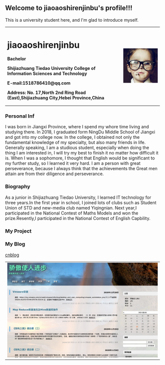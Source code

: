 ## Welcome to jiaoaoshirenjinbu's profile!!!

This is a university student here, and I'm glad to introduce myself.

<table border="0">
  <tr>
    <td width="75%">
      <h1>jiaoaoshirenjinbu</h1>
      <p><b>Bachelor</b></p>
      <p><b>Shijiazhuang Tiedao University  College of Information Sciences and Technology</b></p>
      <p><b>E-mail:1518786410@qq.com</b></p>
      <p><b>Address: No. 17,North 2nd Ring Road (East),Shijiazhuang City,Hebei Province,China</b></p>
    </td>
    <td width="25%">
      <img src="/IMG_7358.JPG" width="100%">
    </td>
  </tr>
</table>

### Personal Inf
I was born in Jiangxi Province, where I spend my whore time living and studying there. In 2018, I graduated form NingDu Middle School of Jiangxi and got into my college now. In the college, I obtained not only the fundamental knowledge of my specialty, but also many friends in life. Generally speaking, I am a studious student, especially when doing the thing I am interested in, I will try my best to finish it no matter how difficult it is. When I was a sophomore, I thought that English would be significant to my further study, so I learned it very hard. I am a person with great perseverance, because I always think that the achievements the Great men attain are from their diligence and perseverance. 


### Biography
As a junior in Shijiazhuang Tiedao University, I learned IT technology for three years.In the first year in school, I joined lots of clubs such as Student Union of STD and new-media club named Yiqingnian. Next year,I participated in the National Contest of Maths Models and won the prize.Resently,I participated in the National Contest of English Capbility.

### My Project 

### My Blog
[cnblog](https://www.cnblogs.com/jiaoaoshirenjinbu/default.html?page=1)
<table border="0">
  <tr>
    <td width="100%">
      <img src="123123.png" width="100%">
    </td>
  </tr>
</table>






